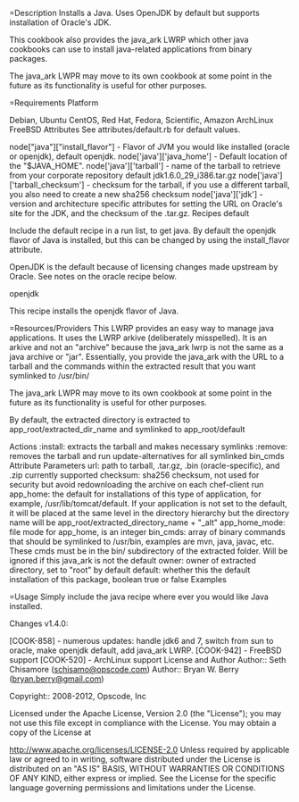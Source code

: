 =Description
Installs a Java. Uses OpenJDK by default but supports installation of Oracle's JDK.

This cookbook also provides the java_ark LWRP which other java cookbooks can use to install java-related applications from binary packages.

The java_ark LWPR may move to its own cookbook at some point in the future as its functionality is useful for other purposes.

=Requirements
Platform

Debian, Ubuntu
CentOS, Red Hat, Fedora, Scientific, Amazon
ArchLinux
FreeBSD
Attributes
See attributes/default.rb for default values.

node["java"]["install_flavor"] - Flavor of JVM you would like installed (oracle or openjdk), default openjdk.
node['java']['java_home'] - Default location of the "$JAVA_HOME".
node['java']['tarball'] - name of the tarball to retrieve from your corporate repository default jdk1.6.0_29_i386.tar.gz
node['java']['tarball_checksum'] - checksum for the tarball, if you use a different tarball, you also need to create a new sha256 checksum
node['java']['jdk'] - version and architecture specific attributes for setting the URL on Oracle's site for the JDK, and the checksum of the .tar.gz.
Recipes
default

Include the default recipe in a run list, to get java. By default the openjdk flavor of Java is installed, but this can be changed by using the install_flavor attribute.

OpenJDK is the default because of licensing changes made upstream by Oracle. See notes on the oracle recipe below.

openjdk

This recipe installs the openjdk flavor of Java.

=Resources/Providers
This LWRP provides an easy way to manage java applications. It uses the LWRP arkive (deliberately misspelled). It is an arkive and not an "archive" because the java_ark lwrp is not the same as a java archive or "jar". Essentially, you provide the java_ark with the URL to a tarball and the commands within the extracted result that you want symlinked to /usr/bin/

The java_ark LWPR may move to its own cookbook at some point in the future as its functionality is useful for other purposes.

By default, the extracted directory is extracted to app_root/extracted_dir_name and symlinked to app_root/default

Actions
:install: extracts the tarball and makes necessary symlinks
:remove: removes the tarball and run update-alternatives for all symlinked bin_cmds
Attribute Parameters
url: path to tarball, .tar.gz, .bin (oracle-specific), and .zip currently supported
checksum: sha256 checksum, not used for security but avoid redownloading the archive on each chef-client run
app_home: the default for installations of this type of application, for example, /usr/lib/tomcat/default. If your application is not set to the default, it will be placed at the same level in the directory hierarchy but the directory name will be app_root/extracted_directory_name + "_alt"
app_home_mode: file mode for app_home, is an integer
bin_cmds: array of binary commands that should be symlinked to /usr/bin, examples are mvn, java, javac, etc. These cmds must be in the bin/ subdirectory of the extracted folder. Will be ignored if this java_ark is not the default
owner: owner of extracted directory, set to "root" by default
default: whether this the default installation of this package, boolean true or false
Examples

=Usage
Simply include the java recipe where ever you would like Java installed.

Changes
v1.4.0:

[COOK-858] - numerous updates: handle jdk6 and 7, switch from sun to oracle, make openjdk default, add java_ark LWRP.
[COOK-942] - FreeBSD support
[COOK-520] - ArchLinux support
License and Author
Author:: Seth Chisamore (schisamo@opscode.com) Author:: Bryan W. Berry (bryan.berry@gmail.com)

Copyright:: 2008-2012, Opscode, Inc

Licensed under the Apache License, Version 2.0 (the "License"); you may not use this file except in compliance with the License. You may obtain a copy of the License at

http://www.apache.org/licenses/LICENSE-2.0
Unless required by applicable law or agreed to in writing, software distributed under the License is distributed on an "AS IS" BASIS, WITHOUT WARRANTIES OR CONDITIONS OF ANY KIND, either express or implied. See the License for the specific language governing permissions and limitations under the License.
